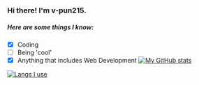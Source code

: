 ### Hi there! I'm v-pun215.


 ##### Here are some things I know:
 
 - [x] Coding
 - [ ] Being 'cool'
 - [x] Anything that includes Web Development
[![My GitHub stats](https://github-readme-stats.vercel.app/api?username=v-pun215&theme=radical)](https://github.com/v-pun215/github-readme-stats)

[![Langs I use](https://github-readme-stats.vercel.app/api/top-langs/?username=v-pun215&layout=compact)](https://github.com/v-pun215/github-readme-stats)
